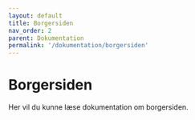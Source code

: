 ```yaml
---
layout: default
title: Borgersiden
nav_order: 2
parent: Dokumentation
permalink: '/dokumentation/borgersiden'
---
```


# Borgersiden

Her vil du kunne læse dokumentation om borgersiden.
